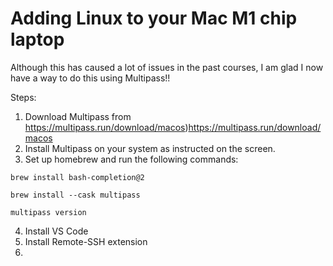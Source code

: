 # Adding Linux to your Mac M1 chip laptop

Although this has caused a lot of issues in the past courses, I am glad I now have a way to do this using Multipass!! 

Steps:

1. Download Multipass from https://multipass.run/download/macos)https://multipass.run/download/macos
2. Install Multipass on your system as instructed on the screen. 
3. Set up homebrew and run the following commands:
   
`brew install bash-completion@2`

`brew install --cask multipass`

`multipass version`

4. Install VS Code
5. Install Remote-SSH extension
6. 

